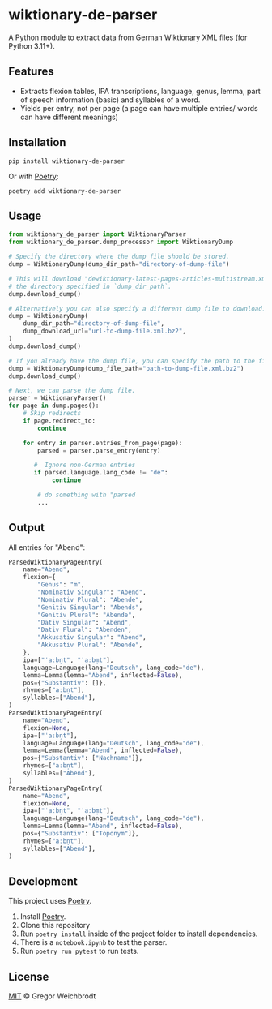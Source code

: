 # wiktionary-de-parser

A Python module to extract data from German Wiktionary XML files (for Python 3.11+).

## Features

- Extracts flexion tables, IPA transcriptions, language, genus, lemma, part of speech information (basic) and syllables of a word.
- Yields per entry, not per page (a page can have multiple entries/ words can have different meanings)

## Installation

`pip install wiktionary-de-parser`

Or with [Poetry](https://python-poetry.org/):

`poetry add wiktionary-de-parser`

## Usage

```python
from wiktionary_de_parser import WiktionaryParser
from wiktionary_de_parser.dump_processor import WiktionaryDump

# Specify the directory where the dump file should be stored.
dump = WiktionaryDump(dump_dir_path="directory-of-dump-file")

# This will download "dewiktionary-latest-pages-articles-multistream.xml.bz2" to
# the directory specified in `dump_dir_path`.
dump.download_dump()

# Alternatively you can also specify a different dump file to download.
dump = WiktionaryDump(
    dump_dir_path="directory-of-dump-file",
    dump_download_url="url-to-dump-file.xml.bz2",
)
dump.download_dump()

# If you already have the dump file, you can specify the path to the file.
dump = WiktionaryDump(dump_file_path="path-to-dump-file.xml.bz2")
dump.download_dump()

# Next, we can parse the dump file.
parser = WiktionaryParser()
for page in dump.pages():
    # Skip redirects
    if page.redirect_to:
        continue

    for entry in parser.entries_from_page(page):
        parsed = parser.parse_entry(entry)

       #  Ignore non-German entries
       if parsed.language.lang_code != "de":
            continue

        # do something with "parsed
        ...

```

## Output
All entries for "Abend":

```python
ParsedWiktionaryPageEntry(
    name="Abend",
    flexion={
        "Genus": "m",
        "Nominativ Singular": "Abend",
        "Nominativ Plural": "Abende",
        "Genitiv Singular": "Abends",
        "Genitiv Plural": "Abende",
        "Dativ Singular": "Abend",
        "Dativ Plural": "Abenden",
        "Akkusativ Singular": "Abend",
        "Akkusativ Plural": "Abende",
    },
    ipa=["ˈaːbn̩t", "ˈaːbm̩t"],
    language=Language(lang="Deutsch", lang_code="de"),
    lemma=Lemma(lemma="Abend", inflected=False),
    pos={"Substantiv": []},
    rhymes=["aːbn̩t"],
    syllables=["Abend"],
)
ParsedWiktionaryPageEntry(
    name="Abend",
    flexion=None,
    ipa=["ˈaːbn̩t"],
    language=Language(lang="Deutsch", lang_code="de"),
    lemma=Lemma(lemma="Abend", inflected=False),
    pos={"Substantiv": ["Nachname"]},
    rhymes=["aːbn̩t"],
    syllables=["Abend"],
)
ParsedWiktionaryPageEntry(
    name="Abend",
    flexion=None,
    ipa=["ˈaːbn̩t", "ˈaːbm̩t"],
    language=Language(lang="Deutsch", lang_code="de"),
    lemma=Lemma(lemma="Abend", inflected=False),
    pos={"Substantiv": ["Toponym"]},
    rhymes=["aːbn̩t"],
    syllables=["Abend"],
)

```

## Development
This project uses [Poetry](https://python-poetry.org/).

1. Install [Poetry](https://python-poetry.org/).
2. Clone this repository
3. Run `poetry install` inside of the project folder to install dependencies.
4. There is a `notebook.ipynb` to test the parser.
5. Run `poetry run pytest` to run tests.

## License

[MIT](https://github.com/gambolputty/wiktionary-de-parser/blob/master/LICENSE.md) © Gregor Weichbrodt
